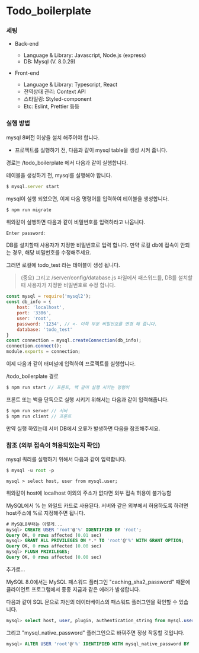 # Todo_boilerplate

### 세팅

- Back-end
   - Language & Library: Javascript, Node.js (express)
   - DB: Mysql (V. 8.0.29)

- Front-end
   - Language & Library: Typescript, React
   - 전역상태 관리: Context API
   - 스타일링: Styled-component
   - Etc: Eslint, Prettier 등등


### 실행 방법
mysql 8버전 이상을 설치 해주어야 합니다.

- 프로젝트를 실행하기 전, 다음과 같이 mysql table을 생성 시켜 줍니다.

경로는 /todo_boilerplate 에서 다음과 같이 실행합니다.

테이블을 생성하기 전, mysql를 실행해야 합니다.

```js
$ mysql.server start
```
mysql이 실행 되었으면, 이제 다음 명령어를 입력하여 테이블을 생성합니다.

```js
$ npm run migrate
```

위와같이 실행하면 다음과 같이 비밀번호를 입력하라고 나옵니다.

```js
Enter password: 
```
DB를 설치할때 사용자가 지정한 비밀번호로 입력 합니다. 만약 로컬 db에 접속이 안되는 경우, 해당 비밀번호를 수정해주세요.

그러면 로컬에 todo_test 라는 테이블이 생성 됩니다.

> (중요) 그리고 /server/config/database.js 파일에서 패스워드를, DB를 설치할 때 사용자가 지정한 비밀번호로 수정 합니다.

```js
const mysql = require('mysql2');
const db_info = {
    host: 'localhost',
    port: '3306',
    user: 'root',
    password: '1234', // <- 이쪽 부분 비밀번호를 변경 해 줍니다.
    database: 'todo_test'
}
const connection = mysql.createConnection(db_info);
connection.connect();
module.exports = connection;
```

이제 다음과 같이 터미널에 입력하여 프로젝트를 실행합니다.

/todo_boilerplate 경로

```js
$ npm run start // 프론트, 백 같이 실행 시키는 명령어
```

프론트 또는 백을 단독으로 실행 시키기 위해서는 다음과 같이 입력해줍니다.

```js
$ npm run server // 서버
$ npm run client // 프론트
```

만약 실행 하였는데 서버 DB에서 오류가 발생하면 다음을 참조해주세요.

### 참조 (외부 접속이 허용되었는지 확인)

mysql 쿼리를 실행하기 위해서 다음과 같이 입력합니다.

```js
$ mysql -u root -p
```

```
mysql > select host, user from mysql.user;
```

위와같이 host에 localhost 이외의 주소가 없다면 외부 접속 허용이 불가능함

MySQL에서 % 는 와일드 카드로 사용된다.
서버와 같은 외부에서 허용하도록 하려면 host주소에 %로 지정해주면 됩니다.

```sql
# MySQL8부터는 이렇게...
mysql> CREATE USER 'root'@'%' IDENTIFIED BY 'root';
Query OK, 0 rows affected (0.01 sec)
mysql> GRANT ALL PRIVILEGES ON *.* TO 'root'@'%' WITH GRANT OPTION;
Query OK, 0 rows affected (0.00 sec)
mysql> FLUSH PRIVILEGES;
Query OK, 0 rows affected (0.00 sec)
```

추가로...

MySQL 8.0에서는 MySQL 패스워드 플러그인 "caching_sha2_password" 때문에 클라이언트 프로그램에서 종종 지금과 같은 에러가 발생합니다.

다음과 같이 SQL 문으로 자신의 데이터베이스의 패스워드 플러그인을 확인할 수 있습니다.

```sql
mysql> select host, user, plugin, authentication_string from mysql.user; 
```

그리고 "mysql_native_password" 플러그인으로 바꿔주면 정상 작동할 것입니다.

```sql
mysql> ALTER USER 'root'@'%' IDENTIFIED WITH mysql_native_password BY 'root';
```
